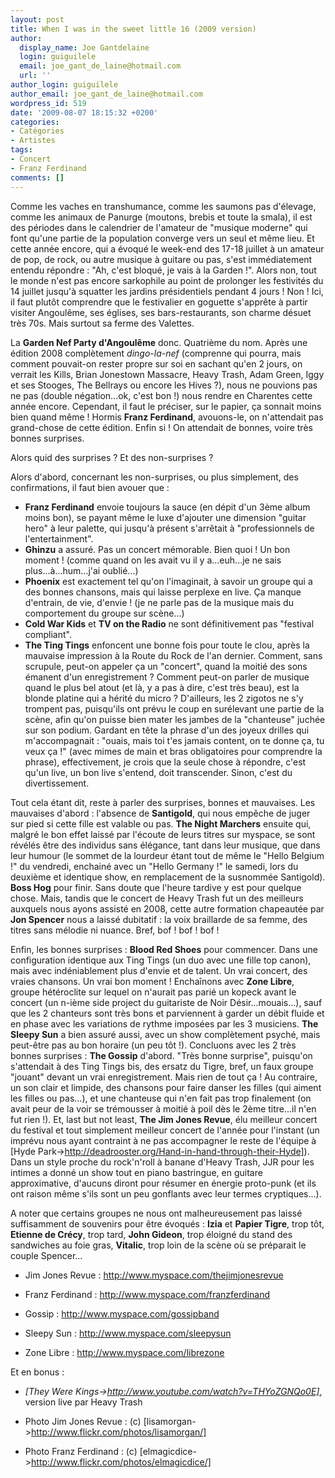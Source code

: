 ```yaml
---
layout: post
title: When I was in the sweet little 16 (2009 version)
author:
  display_name: Joe Gantdelaine
  login: guiguilele
  email: joe_gant_de_laine@hotmail.com
  url: ''
author_login: guiguilele
author_email: joe_gant_de_laine@hotmail.com
wordpress_id: 519
date: '2009-08-07 18:15:32 +0200'
categories:
- Catégories
- Artistes
tags:
- Concert
- Franz Ferdinand
comments: []
---
```

Comme les vaches en transhumance, comme les saumons pas d'élevage, comme les animaux de Panurge (moutons, brebis et toute la smala), il est des périodes dans le calendrier de l'amateur de "musique moderne" qui font qu'une partie de la population converge vers un seul et même lieu.
Et cette année encore, qui a évoqué le week-end des 17-18 juillet à un amateur de pop, de rock, ou autre musique à guitare ou pas, s'est immédiatement entendu répondre : "Ah, c'est bloqué, je vais à la Garden !". Alors non, tout le monde n'est pas encore sarkophile au point de prolonger les festivités du 14 juillet jusqu'à squatter les jardins présidentiels pendant 4 jours ! Non ! Ici, il faut plutôt comprendre que le festivalier en goguette s'apprête à partir visiter Angoulême, ses églises, ses bars-restaurants, son charme désuet très 70s. Mais surtout sa ferme des Valettes.

La __Garden Nef Party d'Angoulême__ donc. Quatrième du nom. Après une édition 2008 complètement *dingo-la-nef* (comprenne qui pourra, mais comment pouvait-on rester propre sur soi en sachant qu'en 2 jours, on verrait les Kills, Brian Jonestown Massacre, Heavy Trash, Adam Green, Iggy et ses Stooges, The Bellrays ou encore les Hives ?), nous ne pouvions pas ne pas (double négation...ok, c'est bon !) nous rendre en Charentes cette année encore. Cependant, il faut le préciser, sur le papier, ça sonnait moins bien quand même ! Hormis __Franz Ferdinand__, avouons-le, on n'attendait pas grand-chose de cette édition. Enfin si ! On attendait de bonnes, voire très bonnes surprises.

Alors quid des surprises ? Et des non-surprises ?

Alors d'abord, concernant les non-surprises, ou plus simplement, des confirmations, il faut bien avouer que :
- __Franz Ferdinand__ envoie toujours la sauce (en dépit d'un 3ème album moins bon), se payant même le luxe d'ajouter une dimension "guitar hero" à leur palette, qui jusqu'à présent s'arrêtait à "professionnels de l'entertainment".
- __Ghinzu__ a assuré. Pas un concert mémorable. Bien quoi ! Un bon moment ! (comme quand on les avait vu il y a...euh...je ne sais plus...à...hum...j'ai oublié...)
- __Phoenix__ est exactement tel qu'on l'imaginait, à savoir un groupe qui a des bonnes chansons, mais qui laisse perplexe en live. Ça manque d'entrain, de vie, d'envie ! (je ne parle pas de la musique mais du comportement du groupe sur scène...)
- __Cold War Kids__ et __TV on the Radio__ ne sont définitivement pas "festival compliant".
- __The Ting Tings__ enfoncent une bonne fois pour toute le clou, après la mauvaise impression à la Route du Rock de l'an dernier. Comment, sans scrupule, peut-on appeler ça un "concert", quand la moitié des sons émanent d'un enregistrement ? Comment peut-on parler de musique quand le plus bel atout (et là, y a pas à dire, c'est très beau), est la blonde platine qui a hérité du micro ? D'ailleurs, les 2 zigotos ne s'y trompent pas, puisqu'ils ont prévu le coup en surélevant une partie de la scène, afin qu'on puisse bien mater les jambes de la "chanteuse" juchée sur son podium. Gardant en tête la phrase d'un des joyeux drilles qui m'accompagnait : "ouais, mais toi t'es jamais content, on te donne ça, tu veux ça !" (avec mimes de main et bras obligatoires pour comprendre la phrase), effectivement, je crois que la seule chose à répondre, c'est qu'un live, un bon live s'entend, doit transcender. Sinon, c'est du divertissement.

<img332>

Tout cela étant dit, reste à parler des surprises, bonnes et mauvaises. Les mauvaises d'abord : l'absence de __Santigold__, qui nous empêche de juger sur pied si cette fille est valable ou pas. __The Night Marchers__ ensuite qui, malgré le bon effet laissé par l'écoute de leurs titres sur myspace, se sont révélés être des individus sans élégance, tant dans leur musique, que dans leur humour (le sommet de la lourdeur étant tout de même le "Hello Belgium !" du vendredi, enchainé avec un "Hello Germany !" le samedi, lors du deuxième et identique show, en remplacement de la susnommée Santigold). __Boss Hog__ pour finir. Sans doute que l'heure tardive y est pour quelque chose. Mais, tandis que le concert de Heavy Trash fut un des meilleurs auxquels nous ayons assisté en 2008, cette autre formation chapeautée par __Jon Spencer__ nous a laissé dubitatif : la voix braillarde de sa femme, des titres sans mélodie ni nuance. Bref, bof ! bof ! bof !

Enfin, les bonnes surprises : __Blood Red Shoes__ pour commencer. Dans une configuration identique aux Ting Tings (un duo avec une fille top canon), mais avec indéniablement plus d'envie et de talent. Un vrai concert, des vraies chansons. Un vrai bon moment ! Enchaînons avec __Zone Libre__, groupe hétéroclite sur lequel on n'aurait pas parié un kopeck avant le concert (un n-ième side project du guitariste de Noir Désir...mouais...), sauf que les 2 chanteurs sont très bons et parviennent à garder un débit fluide et en phase avec les variations de rythme imposées par les 3 musiciens. __The Sleepy Sun__ a bien assuré aussi, avec un show complètement psyché, mais peut-être pas au bon horaire (un peu tôt !). Concluons avec les 2 très bonnes surprises : __The Gossip__ d'abord. "Très bonne surprise", puisqu'on s'attendait à des Ting Tings bis, des ersatz du Tigre, bref, un faux groupe "jouant" devant un vrai enregistrement. Mais rien de tout ça ! Au contraire, un son clair et limpide, des chansons pour faire danser les filles (qui aiment les filles ou pas...), et une chanteuse qui n'en fait pas trop finalement (on avait peur de la voir se trémousser à moitié à poil dès le 2ème titre...il n'en fut rien !). Et, last but not least, __The Jim Jones Revue__, élu meilleur concert du festival et tout simplement meilleur concert de l'année pour l'instant (un imprévu nous ayant contraint à ne pas accompagner le reste de l'équipe à [Hyde Park->http://deadrooster.org/Hand-in-hand-through-their-Hyde]). Dans un style proche du rock'n'roll à banane d'Heavy Trash, JJR pour les intimes a donné un show tout en piano bastringue, en guitare approximative, d'aucuns diront pour résumer en énergie proto-punk (et ils ont raison même s'ils sont un peu gonflants avec leur termes cryptiques...).

A noter que certains groupes ne nous ont malheureusement pas laissé suffisamment de souvenirs pour être évoqués : __Izia__ et __Papier Tigre__, trop tôt, __Etienne de Crécy__, trop tard, __John Gideon__, trop éloigné du stand des sandwiches au foie gras, __Vitalic__, trop loin de la scène où se préparait le couple Spencer...

- Jim Jones Revue : http://www.myspace.com/thejimjonesrevue

- Franz Ferdinand : http://www.myspace.com/franzferdinand

- Gossip : http://www.myspace.com/gossipband

- Sleepy Sun : http://www.myspace.com/sleepysun

- Zone Libre : http://www.myspace.com/librezone


Et en bonus :

- *[They Were Kings->http://www.youtube.com/watch?v=THYoZGNQo0E]*, version live par Heavy Trash

- Photo Jim Jones Revue : (c) [lisamorgan->http://www.flickr.com/photos/lisamorgan/]
- Photo Franz Ferdinand : (c) [elmagicdice->http://www.flickr.com/photos/elmagicdice/]
